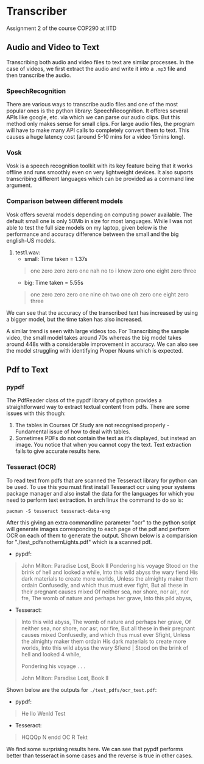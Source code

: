 # Transcriber
Assignment 2 of the course COP290 at IITD

## Audio and Video to Text

Transcribing both audio and video files to text are similar processes. In the case of videos, we first extract the audio and write it into a `.mp3` file and then transcribe the audio.

### SpeechRecognition

There are various ways to transcribe audio files and one of the most popular ones is the python library: SpeechRecognition. It offeres several APIs like google, etc. via which we can parse our audio clips. But this method only makes sense for small clips.
For large audio files, the program will have to make many API calls to completely convert them to text. This causes a huge latency cost (around 5-10 mins for a video 15mins long).

### Vosk

Vosk is a speech recognition toolkit with its key feature being that it works offline and runs smoothly even on very lightweight devices. It also suports transcribing different languages which can be provided as a command line argument.

### Comparison between different models

Vosk offers several models depending on computing power available. The default small one is only 50Mb in size for most languages. While I was not able to test the full size models on my laptop, given below is the performance and accuracy difference between the small and the 
big english-US models.

1. test1.wav:
    - small: Time taken = 1.37s
    > one zero zero zero one nah no to i know zero one eight zero three
    - big: Time taken = 5.55s
    > one zero zero zero one
    > nine oh two one oh
    > zero one eight zero three

We can see that the accuracy of the transcribed text has increased by using a bigger model, but the time taken has also increased.

A similar trend is seen with large videos too. For Transcribing the sample video, the small model takes around 70s whereas the big model takes around 448s with a considerable improvement in accuracy. We can also see the model struggling with identifying Proper Nouns which 
is expected.

## Pdf to Text

### pypdf

The PdfReader class of the pypdf library of python provides a straightforward way to extract textual content from pdfs. There are some issues with this though:

1. The tables in Courses Of Study are not recognised properly - Fundamental issue of how to deal with tables. 
2. Sometimes PDFs do not contain the text as it’s displayed, but instead an image. You notice that when you cannot copy the text. Text extraction fails to give accurate results here.

### Tesseract (OCR)

To read text from pdfs that are scanned the Tesseract library for python can be used. To use this you must first install Tesseract ocr using your systems package manager and also install the data for the languages for which you need to perform text extraction. 
In arch linux the command to do so is:

`pacman -S tesseract tesseract-data-eng`

After this giving an extra commandline parameter "ocr" to the python script will generate images corresponding to each page of the pdf and perform OCR on each of them to generate the output. Shown below is a comparision for "./test\_pdfsnothernLights.pdf" which is a scanned pdf.

- pypdf:
> John Milton: Paradise Lost, Book 
II Pondering his voyage Stood 
on 
the 
brink 
of 
hell 
and 
looked 
a 
while, Into 
this 
wild 
abyss 
the 
wary 
fiend His 
dark 
materials 
to 
create 
more 
worlds, Unless 
the 
almighty 
maker 
them 
ordain Confusedly, 
and 
which 
thus 
must 
ever 
fight, But 
all 
these 
in 
their 
pregnant 
causes 
mixed Of 
neither 
sea, 
nor 
shore, 
nor 
air,, 
nor 
fre, The 
womb 
of 
nature 
and 
perhaps 
her 
grave, Into 
this 
pild 
abyss, 


- Tesseract:
> Into this wild abyss,
> The womb of nature and perhaps her grave,
> Of neither sea, nor shore, nor asr, nor fire,
> But all these in their pregnant causes mixed
> Confusedly, and which thus must ever Sfight,
> Unless the almighty maker them ordain
> His dark materials to create more worlds,
> Into this wild abyss the wary Sfiend |
> Stood on the brink of hell and looked 4 while,
> 
> Pondering his voyage . . .
> 
> John Milton: Paradise Lost, Book II

Shown below are the outputs for `./test_pdfs/ocr_test.pdf`:

- pypdf:
> He llo Wenld 
Test 



- Tesseract:
> HQQQp N endd
OC R Tekt


We find some surprising results here. We can see that pypdf performs better than tesseract in some cases and the reverse is true in other cases.
